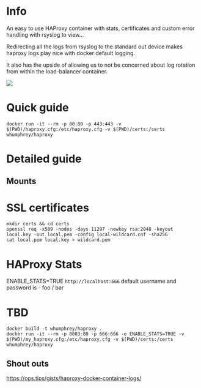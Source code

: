 # Info

An easy to use HAProxy container with stats, certificates and custom error handling with rsyslog to view...

Redirecting all the logs from rsyslog to the standard out device makes haproxy logs play nice with docker default logging.

It also has the upside of allowing us to not be concerned about log rotation from within the load-balancer container.

![](https://i.imgur.com/G7k8Ce3.png)

# Quick guide

```
docker run -it --rm -p 80:80 -p 443:443 -v $(PWD)/haproxy.cfg:/etc/haproxy.cfg -v $(PWD)/certs:/certs whumphrey/haproxy
```

# Detailed guide

## Mounts

# SSL certificates
```
mkdir certs && cd certs
openssl req -x509 -nodes -days 11297 -newkey rsa:2048 -keyout local.key -out local.pem -config local-wildcard.cnf -sha256
cat local.pem local.key > wildcard.pem
```
# HAProxy Stats
ENABLE_STATS=TRUE
```http://localhost:666```
default username and password is - foo / bar



# TBD
```
docker build -t whumphrey/haproxy .
docker run -it --rm -p 8083:80 -p 666:666 -e ENABLE_STATS=TRUE -v $(PWD)/my_haproxy.cfg:/etc/haproxy.cfg -v $(PWD)/certs:/certs whumphrey/haproxy

```

## Shout outs
https://ops.tips/gists/haproxy-docker-container-logs/
